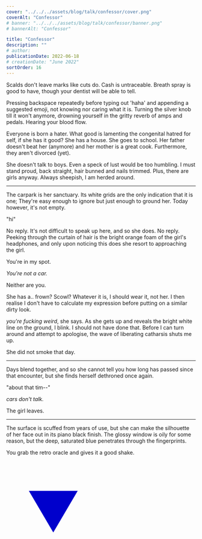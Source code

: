 ```yaml
---
cover: "../../../assets/blog/talk/confessor/cover.png"
coverAlt: "Confessor"
# banner: "../../../assets/blog/talk/confessor/banner.png"
# bannerAlt: "Confessor"

title: "Confessor"
description: ""
# author:
publicationDate: 2022-06-18
# creationDate: "June 2022"
sortOrder: 16
---
```


Scalds don't leave marks like cuts do. Cash is untraceable. Breath spray is good to have, though your dentist will be able to tell.

Pressing backspace repeatedly before typing out 'haha' and appending a suggested emoji, not knowing nor caring what it is. Turning the silver knob till it won't anymore, drowning yourself in the gritty reverb of amps and pedals. Hearing your blood flow.

Everyone is born a hater. What good is lamenting the congenital hatred for self, if she has it good? She has a house. She goes to school. Her father doesn't beat her (anymore) and her mother is a great cook. Furthermore, they aren't divorced (yet).

She doesn't talk to boys. Even a speck of lust would be too humbling. I must stand proud, back straight, hair bunned and nails trimmed. Plus, there are girls anyway. Always sheepish, I am herded around.

---

The carpark is her sanctuary. Its white grids are the only indication that it is one; They're easy enough to ignore but just enough to ground her. Today however, it's not empty.

"hi"

No reply.  It's not difficult to speak up here, and so she does. No reply. Peeking through the curtain of hair is the bright orange foam of the girl's headphones, and only upon noticing this does she resort to approaching the girl.

You're in my spot.

*You're not a car.*

Neither are you.

She has a.. frown? Scowl? Whatever it is, I should wear it, not her. I then realise I don't have to calculate my expression before putting on a similar dirty look.

*you're fucking weird*, she says. As she gets up and reveals the bright white line on the ground, I blink. I should not have done that. Before I can turn around and attempt to apologise, the wave of liberating catharsis shuts me up.

She did not smoke that day.

---

Days blend together, and so she cannot tell you how long has passed since that encounter, but she finds herself dethroned once again.

"about that tim--"

*cars don't talk.*

The girl leaves.

---

The surface is scuffed from years of use, but she can make the silhouette of her face out in its piano black finish. The glossy window is oily for some reason, but the deep, saturated blue penetrates through the fingerprints.

You grab the retro oracle and gives it a good shake.

<style>
  .eightball {
    width: 250px;
    height: 250px;
    background-color: var(--flexoki-black);
    border: 4px solid var(--flexoki-paper);
    border-radius: 50%;
    display: flex;
    justify-content: center;
    position: relative;
    cursor: pointer;
  }
  .triangle {
    width: 130px;
    height: 130px;
    background-image: url('data:image/svg+xml,<svg xmlns="http://www.w3.org/2000/svg" viewBox="0 0 100 100"><polygon points="50,100 100,15 0,15" fill="rgb(0, 0, 204)" /></svg>');
    position: absolute;
    top: 50%;
    left: 50%;
    transform: translate(-50%, -50%);
  }
  .answer {
    color: var(--flexoki-paper);
    font-size: 0.9em;
    text-align: center;
    width: 80px;
    position: absolute;
    top: 50%;
    left: 50%;
    transform: translate(-50%, -50%);
  }
</style>

<script>
  const answers = [
    // "It is<br>certain",
    // "It is decidedly so",
    // "Without a doubt",
    // "Yes, definitely",
    "You may rely on it",
    "As I see it, yes",
    "Most likely",
    "Outlook good",
    "Yes",
    "Signs point to yes",
    "Reply hazy, try again",
    "Ask again later",
    "Better not tell you<br>now",
    "Cannot predict<br>now",
    "Concentrate and ask again",
    "Don't count on it",
    "My reply is no",
    "My sources say no",
    "Outlook<br>not so<br>good",
    "Very doubtful"
    // "fuck"
  ];

  function shakeThemBalls() {
    const randomIndex = Math.floor(Math.random() * answers.length);
    const answer = answers[randomIndex];
    document.querySelector('.answer').innerHTML = answer;
  }
</script>

<div onclick="shakeThemBalls()" class="mn4 wrap eightball">
  <div class="triangle"></div>
  <div class="answer"></div>
</div>